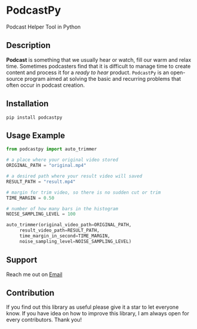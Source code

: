 # PodcastPy

Podcast Helper Tool in Python

## Description

**Podcast** is something that we usually hear or watch, fill our warm and relax time. Sometimes podcasters find that it is difficult to manage time to create content and process it for a *ready to hear* product. `PodcastPy` is an open-source program aimed at solving the basic and recurring problems that often occur in podcast creation.

## Installation

```console
pip install podcastpy
```

## Usage Example

```python
from podcastpy import auto_trimmer

# a place where your original video stored
ORIGINAL_PATH = "original.mp4"

# a desired path where your result video will saved
RESULT_PATH = "result.mp4"

# margin for trim video, so there is no sudden cut or trim
TIME_MARGIN = 0.50

# number of how many bars in the histogram
NOISE_SAMPLING_LEVEL = 100

auto_trimmer(original_video_path=ORIGINAL_PATH,
     result_video_path=RESULT_PATH,
     time_margin_in_second=TIME_MARGIN,
     noise_sampling_level=NOISE_SAMPLING_LEVEL)

```

## Support

Reach me out on [Email](mailto:razifrizqullah@gmail.com "razifrizqullah@gmail.com")

## Contribution

If you find out this library as useful please give it a star to let everyone know.
If you have idea on how to improve this library, I am always open for every contributors. Thank you!
